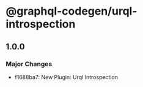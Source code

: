 # @graphql-codegen/urql-introspection

## 1.0.0
### Major Changes

- f1688ba7: New Plugin: Urql Introspection
